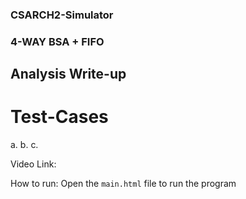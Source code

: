 ### CSARCH2-Simulator
### 4-WAY BSA + FIFO

## Analysis Write-up
# Test-Cases
a. 
b. 
c. 

Video Link:

How to run:
Open the `main.html` file to run the program